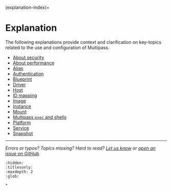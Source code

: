 (explanation-index)=
# Explanation

The following explanations provide context and clarification on key-topics related to the use and configuration of Multipass.  <!--- The following  was provided by @nielsenjared-->

- [About security](about-security)
- [About performance](about-performance)
- [Alias](alias)
- [Authentication](authentication)
- [Blueprint](blueprint)
- [Driver](driver)
- [Host](host)
- [ID mapping](id-mapping)
- [Image](image)
- [Instance](instance)
- [Mount](mount)
- [Multipass `exec` and shells](multipass-exec-and-shells)
- [Platform](platform)
- [Service](service)
- [Snapshot](snapshot)

--- 

*Errors or typos? Topics missing? Hard to read? <a href="https://docs.google.com/forms/d/e/1FAIpQLSd0XZDU9sbOCiljceh3rO_rkp6vazy2ZsIWgx4gsvl_Sec4Ig/viewform?usp=pp_url&entry.317501128=https://canonical.com/multipass/docs/explanation" target="_blank">Let us know</a> or <a href="https://github.com/canonical/multipass/issues/new/choose" target="_blank">open an issue on GitHub</a>.*


```{toctree}
:hidden:
:titlesonly:
:maxdepth: 2
:glob:

*
